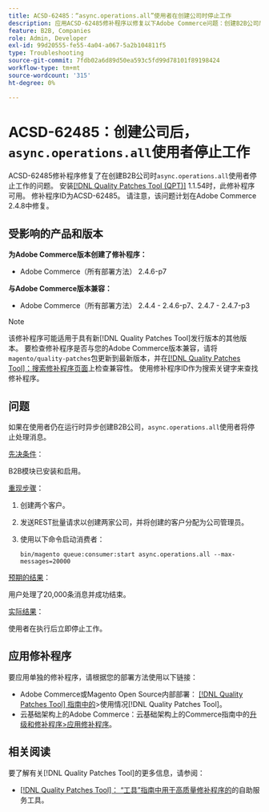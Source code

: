 ```yaml
---
title: ACSD-62485：“async.operations.all”使用者在创建公司时停止工作
description: 应用ACSD-62485修补程序以修复以下Adobe Commerce问题：创建B2B公司后，“async.operations.all”使用者停止工作。
feature: B2B, Companies
role: Admin, Developer
exl-id: 99d20555-fe55-4a04-a067-5a2b104811f5
type: Troubleshooting
source-git-commit: 7fdb02a6d89d50ea593c5fd99d78101f89198424
workflow-type: tm+mt
source-wordcount: '315'
ht-degree: 0%

---
```


# ACSD-62485：创建公司后，`async.operations.all`使用者停止工作

ACSD-62485修补程序修复了在创建B2B公司时`async.operations.all`使用者停止工作的问题。 安装[[!DNL Quality Patches Tool (QPT)]](/help/tools/quality-patches-tool/quality-patches-tool-to-self-serve-quality-patches.md) 1.1.54时，此修补程序可用。 修补程序ID为ACSD-62485。 请注意，该问题计划在Adobe Commerce 2.4.8中修复。

## 受影响的产品和版本

**为Adobe Commerce版本创建了修补程序：**

* Adobe Commerce（所有部署方法） 2.4.6-p7

**与Adobe Commerce版本兼容：**

* Adobe Commerce（所有部署方法） 2.4.4 - 2.4.6-p7、2.4.7 - 2.4.7-p3

>[!NOTE]
>
>该修补程序可能适用于具有新[!DNL Quality Patches Tool]发行版本的其他版本。 要检查修补程序是否与您的Adobe Commerce版本兼容，请将`magento/quality-patches`包更新到最新版本，并在[[!DNL Quality Patches Tool]：搜索修补程序页面](https://experienceleague.adobe.com/tools/commerce-quality-patches/index.html)上检查兼容性。 使用修补程序ID作为搜索关键字来查找修补程序。

## 问题

如果在使用者仍在运行时异步创建B2B公司，`async.operations.all`使用者将停止处理消息。

<u>先决条件</u>：

B2B模块已安装和启用。

<u>重现步骤</u>：

1. 创建两个客户。
1. 发送REST批量请求以创建两家公司，并将创建的客户分配为公司管理员。
1. 使用以下命令启动消费者：

   ``` bin/magento queue:consumer:start async.operations.all --max-messages=20000 ```

<u>预期的结果</u>：

用户处理了20,000条消息并成功结束。

<u>实际结果</u>：

使用者在执行后立即停止工作。

## 应用修补程序

要应用单独的修补程序，请根据您的部署方法使用以下链接：

* Adobe Commerce或Magento Open Source内部部署： [[!DNL Quality Patches Tool] 指南中的](/help/tools/quality-patches-tool/usage.md)>使用情况[!DNL Quality Patches Tool]。
* 云基础架构上的Adobe Commerce：云基础架构上的Commerce指南中的[升级和修补程序>应用修补程序](https://experienceleague.adobe.com/docs/commerce-cloud-service/user-guide/develop/upgrade/apply-patches.html)。

## 相关阅读

要了解有关[!DNL Quality Patches Tool]的更多信息，请参阅：

* [[!DNL Quality Patches Tool]： “工具”指南中用于高质量修补程序的](/help/tools/quality-patches-tool/quality-patches-tool-to-self-serve-quality-patches.md)的自助服务工具。
